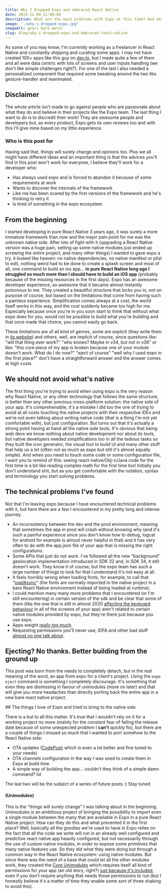 ```yaml
---
title: Why I Dropped Expo and embraced React Native
date: 2019-11-09 21:00:00
description: What are the main problems with Expo at this time? And what can be the advantages of using a pure React Native workflow?
image: "./why-i-dropped-expo.jpg"
imageAlt: gears bare metal
slug: blog/why-i-dropped-expo-and-embraced-react-native
---
```


As some of you may know, I'm currently working as a freelancer in React Native and constantly shipping and curating some apps. I may not have created 100+ apps like this guy on [dev.to](https://dev.to/kylessg/ive-released-over-100-apps-in-react-native-since-2015-ask-me-anything-1m9g), but I made quite a few of them and all were data centric with lots of screens and user inputs handling (we don't like simple challenges right?).
For one of the last I also needed a personalized component that required some tweaking around the two libs gesture-handler and reanimated.

## Disclaimer

The whole article isn't made to go against people who are passionate about what they do and believe in their projects like the Expo team.
The last thing I want to do is to discredit their work! They are awesome people and developers but, as every product, Expo gets its own reviews too and with this I'll give mine based on my little experience.

### Who is this post for

Having said that, things will surely change and opinions too. Plus we all might have different ideas and an important thing is that the advices you'll find in this post won't work for everyone, I believe they'll work for a developer who:

- Has always used expo and is forced to abandon it because of some requirements at work
- Wants to discover the internals of the framework
- Like me has been scared by the first versions of the framework and he's thinking to retry it
- Is tired of something in the expo ecosystem

## From the beginning

I started developing in pure React Native 3 years ago, it was surely a more immature framework than now and the major pain point for me was the unknown native side. After lots of fight with it (upgrading a React Native version was a huge pain, setting up some native modules just ended up screwing the entire project, and many other things) I wanted to gave expo a try, it looked like heaven: no native dependencies, no native manifest or plist to edit, nothing weird had to be done to create a splash screen and most of all, one command to build an ios app... **in pure React Native long ago I struggled so much more than I should have to build an iOS app** (probably because of the missing resources in the first days).
Expo has an awesome developer experience, so awesome that it became almost instantly poisonous to me.
They created a beautiful structure that locks you in, not on purpose of course, but based on the limitations that come from having such a painless experience. Simplification comes always at a cost, the world itself works in this way, and the cost suddenly became too high for me.
Especially because once you're in you soon start to think that without what expo does for you, would not be possible to build what you're building and that once made that choice, you cannot easily go back.

These limitations are of all kind of genres, some are explicit (they write them in [its website](https://docs.expo.io/versions/latest/introduction/why-not-expo/)) and others, well, are implicit of course, since questions like: "will that thing ever work?" "who knows? Maybe in v34, but not in v36" or like: "this core piece of my app is broken because one of your module doesn't work. What do I do now?" "eject of course" "well why I used expo in the first place?" don't have a straightforward answer and the answer comes at high costs

## We should not avoid what's native

The first thing you're trying to avoid when using expo is the very reason why React Native, or any other technology that follows the same structure, is better than any other previous cross-platform solution: the native side of your app.
It's comprehensible, it's a mistake I did too the one of trying to avoid at all costs touching the native projects with their respective IDEs and we're not even talking about writing native code (that is a thing I'm not yet comfortable with), but just configuration. But turns out that it's actually a strong point having at hand all the native side tools.
It's obvious that being web devs we know nothing about native development nor about its tools, but native developers needed simplifications too in all the tedious tasks so they built the icon generator, the visual tool to build UI and many other stuff that help us a lot (often not as much as expo but still it's almost equally simple).
And when you need to touch some code or some configuration file, I want you to remind of this: seeing react-native/Obj-c/Java code for the first time is a bit like reading complex math for the first time too! Initially you don't understand shit, but as you get comfortable with the notation, syntax and terminology you start solving problems.

## The technical problems I've found

Not that I'm leaving expo because I have encountered technical problems with it, but here there are a few I encountered in my pretty long and intense journey.

- An inconsistency between the dev and the prod environment, meaning that sometimes the app in prod will crash without knowing why (and it's such a painful experience since you don't know how to debug, logcat for android for example is almost never helpful in that) and it has very often to do with the app.json file of your app that is missing the right configurations.
- Some APIs that just do not work. I've followed all the new "background" geolocation implementation introduced in SDK 32 and, in SDK 34, it still doesn't work. They know it of course, but the expo team has such a large number of things to look for that I understand it's not easy at all.
- It feels horribly wrong when loading fonts, for example, to call that "[loadAsync](https://docs.expo.io/versions/latest/guides/using-custom-fonts/#loading-the-font-in-your-app)" (the fonts are normally imported in the native project in a bare React Native environment instead of being loaded at runtime).
- I could mention many many more problems that I encountered (or I'm still encountering) in certain version of the sdk and be clear that some of them (like the one that is still in almost 2020 [affecting the keyboard behaviour](https://github.com/expo/expo/issues/2172) in all of the screens of your app) aren't related to certain native modules provided by expo, but they're there just because you use expo.
- Apps weight [really too much](https://expo.canny.io/feature-requests/p/reducing-app-size).
- Requesting permissions you'll never use, IDFA and other bad stuff [almost no one talk about](https://github.com/expo/expo/issues/1138).


## Ejecting? No thanks. Better building from the ground up

This post was born from the needs to completely detach, but in the real meaning of the word, an app from expo for a client's project.
Using the `expo eject` command is something I completely discourage. It's something that even they are dismissing in favour of unimodules (more on later) and that will give you more headaches than directly porting back the entire app in a new bare react native project.

## The things I love of Expo and tried to bring to the native side

There is a but to all this matter.
It's true that I wouldn't rely on it for a working project no more (mainly for the constant fear of failing the release date because of some unexpected problem I **can't** quickly fix), but there are a couple of things I missed so much that I wanted to port somehow to the React Native side:

- OTA updates ([CodePush](https://github.com/microsoft/react-native-code-push) which is even a lot better and fine tuned to your needs)
- OTA channels configuration in the way I was used to create them in Expo at build time
- A simple way of building the app... couldn't they think of a simple damn command? lol

The last two will be the subject of a series of future posts :) Stay tuned

#### (Unimodules)

This is the "things will surely change" I was talking about in the beginning. Unimodules is an ambitious project of bringing the possibility to import even a single module between the many that are available in Expo in a pure React Native project.
How can they do this and what prevented it in the first place? Well, basically all the goodies we're used to have in Expo relies on the fact that all the code we write will run in an already well configured and predictive react native app heavily configured, but not necessarily through the use of custom native modules, in order to expose some primitives that many native features use.
So they did what they were doing but through a common way in the React Native ecosystem: using native modules.
But since there was the need of a base that could let all the other modules work, they created the [Core Unimodules](https://github.com/unimodules/react-native-unimodules) which requires itself all kind of permissions for your app (an old story, right?) [just because it's included](https://github.com/unimodules/react-native-unimodules#add-permission-usage-description-keys-to-infoplist), even if you don't require anything that needs those permissions to run (but I honestly believe it's a matter of time they enable some sort of three shaking to avoid this).